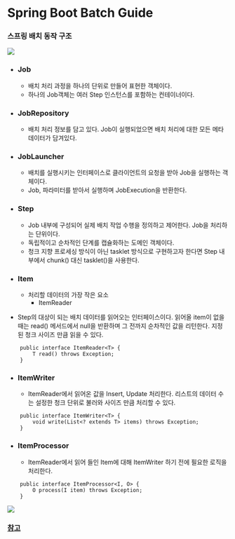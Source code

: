 # Spring Boot Batch Guide

### 스프링 배치 동작 구조
<img src="https://velog.velcdn.com/images%2Fgkskaks1004%2Fpost%2Ffa42e4ee-a137-4be7-bc9e-73b3197588e1%2F%E1%84%89%E1%85%B3%E1%84%8F%E1%85%B3%E1%84%85%E1%85%B5%E1%86%AB%E1%84%89%E1%85%A3%E1%86%BA%202021-07-22%20%E1%84%8B%E1%85%A9%E1%84%8C%E1%85%A5%E1%86%AB%2011.42.02.png">

- ### Job
    * 배치 처리 과정을 하나의 단위로 만들어 표현한 객체이다.
    * 하나의 Job객체는 여러 Step 인스턴스를 포함하는 컨테이너이다.


- ### JobRepository
    * 배치 처리 정보를 담고 있다. Job이 실행되었으면 배치 처리에 대한 모든 메타 데이터가 담겨있다.


- ### JobLauncher
    * 배치를 실행시키는 인터페이스로 클라이언트의 요청을 받아 Job을 실행하는 객체이다.
    * Job, 파라미터를 받아서 실행하며 JobExecution을 반환한다.


- ### Step
    * Job 내부에 구성되어 실제 배치 작업 수행을 정의하고 제어한다. Job을 처리하는 단위이다.
    * 독립적이고 순차적인 단계를 캡슐화하는 도메인 객체이다.
    * 청크 지향 프로세싱 방식이 아닌 tasklet 방식으로 구현하고자 한다면 Step 내부에서 chunk() 대신 tasklet()을 사용한다.


- ### Item
    * 처리할 데이터의 가장 작은 요소
      * ItemReader
* Step의 대상이 되는 배치 데이터를 읽어오는 인터페이스이다. 읽어올 item이 없을 때는 read() 메서드에서 null을 반환하며 그 전까지 순차적인 값을 리턴한다. 지정된 청크 사이즈 만큼 읽을 수 있다.
```
    public interface ItemReader<T> {
        T read() throws Exception;
    }
```


- ### ItemWriter
    * ItemReader에서 읽어온 값을 Insert, Update 처리한다. 리스트의 데이터 수는 설정한 청크 단위로 불러와 사이즈 만큼 처리할 수 있다.
```
    public interface ItemWriter<T> {
        void write(List<? extends T> items) throws Exception;
    }
```


- ### ItemProcessor
    * ItemReader에서 읽어 들인 Item에 대해 ItemWriter 하기 전에 필요한 로직을 처리한다.
```
    public interface ItemProcessor<I, O> {
        O process(I item) throws Exception;
    }
```

<img src="https://velog.velcdn.com/images%2Fgkskaks1004%2Fpost%2F05ed18af-a9c6-46a7-8df8-67d2bf91f675%2F%E1%84%89%E1%85%B3%E1%84%8F%E1%85%B3%E1%84%85%E1%85%B5%E1%86%AB%E1%84%89%E1%85%A3%E1%86%BA%202021-07-22%20%E1%84%8B%E1%85%A9%E1%84%92%E1%85%AE%204.00.27.png">

### [참고](https://javabom.tistory.com/114)